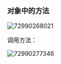 ### 对象中的方法

![72990268021](C:\Users\Laura\AppData\Local\Temp\1729902680214.png)

调用方法：

![72990277346](C:\Users\Laura\AppData\Local\Temp\1729902773461.png)

